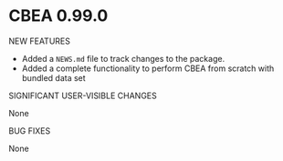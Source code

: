 # CBEA 0.99.0

NEW FEATURES

* Added a `NEWS.md` file to track changes to the package.  
* Added a complete functionality to perform CBEA from scratch with bundled data set  

SIGNIFICANT USER-VISIBLE CHANGES

None

BUG FIXES

None 
